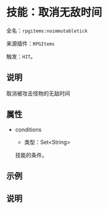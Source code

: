 # 技能：取消无敌时间

<!-- 本文件是通过游戏内 `/rpgitem gen-wiki` 命令生成的。 -->
<!-- 请只在对应的 "beginCustomXXXX" 与 "endCustomXXXX" 间编辑。  -->
<!-- 如果您想修改技能或其属性的描述， -->
<!-- 请修改 "resources/lang/zh_CN.yml" 中对应的项。 -->

全名：`rpgitems:noimmutabletick`

来源插件：`RPGItems`

触发：`HIT`。

<!-- beginCustomHeader -->
<!-- endCustomHeader -->

## 说明

取消被攻击怪物的无敌时间
<!-- beginCustomDescription -->
<!-- endCustomDescription -->

## 属性

* conditions

  * 类型：Set&lt;String&gt;

  技能的条件。

<!-- beginCustomProperties -->
<!-- endCustomProperties -->

## 示例

<!-- beginCustomExample -->
<!-- endCustomExample -->

## 说明

<!-- beginCustomNote -->
<!-- endCustomNote -->